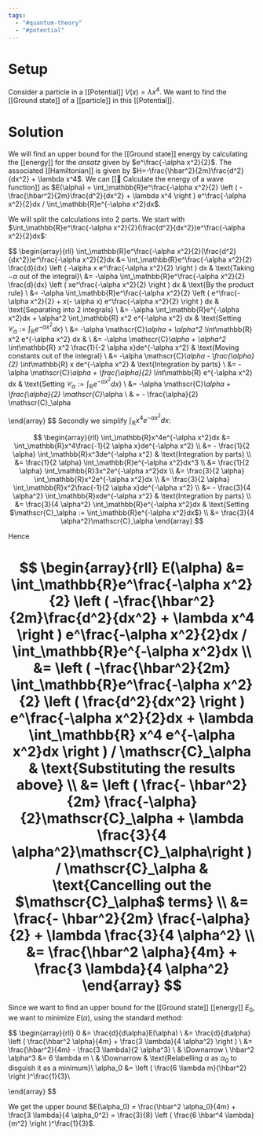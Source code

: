 ```yaml
---
tags:
  - "#quantum-theory"
  - "#potential"
---
```

# Setup
Consider a particle in a [[Potential]] $V(x) = \lambda x^4$. We want to find the [[Ground state]] of a [[particle]] in this [[Potential]].

# Solution
We will find an upper bound for the [[Ground state]] energy by calculating the [[energy]] for the $ansatz$ given by $e^\frac{-\alpha x^2}{2}$.
The associated [[Hamiltonian]] is given by $H=-\frac{\hbar^2}{2m}\frac{d^2}{dx^2} + \lambda x^4$. We can [[📙 Calculate the energy of a wave function]] as $E(\alpha) = \int_\mathbb{R}e^\frac{-\alpha x^2}{2} \left ( -\frac{\hbar^2}{2m}\frac{d^2}{dx^2} + \lambda x^4 \right ) e^\frac{-\alpha x^2}{2}dx / \int_\mathbb{R}e^{-\alpha x^2}dx$.

We will split the calculations into 2 parts. We start with $\int_\mathbb{R}e^\frac{-\alpha x^2}{2}(\frac{d^2}{dx^2})e^\frac{-\alpha x^2}{2}dx$:

$$
\begin{array}{rll}
\int_\mathbb{R}e^\frac{-\alpha x^2}{2}(\frac{d^2}{dx^2})e^\frac{-\alpha x^2}{2}dx &= \int_\mathbb{R}e^\frac{-\alpha x^2}{2} \frac{d}{dx} \left ( -\alpha x e^\frac{-\alpha x^2}{2} \right ) dx & \text{Taking $-\alpha$ out of the integral}\\
&= -\alpha \int_\mathbb{R}e^\frac{-\alpha x^2}{2} \frac{d}{dx} \left ( xe^\frac{-\alpha x^2}{2} \right ) dx & \text{By the product rule} \\
&= -\alpha \int_\mathbb{R}e^\frac{-\alpha x^2}{2} \left ( e^\frac{-\alpha x^2}{2} + x(- \alpha x) e^\frac{-\alpha x^2}{2} \right ) dx & \text{Separating into $2$ integrals} \\
&= -\alpha \int_\mathbb{R}e^{-\alpha x^2}dx + \alpha^2 \int_\mathbb{R} x^2 e^{-\alpha x^2} dx & \text{Setting $\mathscr{C}_\alpha := \int_\mathbb{R}e^{-\alpha x^2}dx$} \\
&= -\alpha \mathscr{C}_\alpha + \alpha^2 \int_\mathbb{R} x^2 e^{-\alpha x^2} dx & \\
&= -\alpha \mathscr{C}_\alpha + \alpha^2 \int_\mathbb{R} x^2 \frac{1}{-2 \alpha x}de^{-\alpha x^2} & \text{Moving constants out of the integral} \\
&= -\alpha \mathscr{C}_\alpha - \frac{\alpha}{2} \int_\mathbb{R} x de^{-\alpha x^2} & \text{Integration by parts} \\
&= -\alpha \mathscr{C}_\alpha + \frac{\alpha}{2} \int_\mathbb{R} e^{-\alpha x^2} dx & \text{Setting $\mathscr{C}_\alpha := \int_\mathbb{R}e^{-\alpha x^2}dx$} \\
&= -\alpha \mathscr{C}_\alpha + \frac{\alpha}{2} \mathscr{C}_\alpha \\
& = - \frac{\alpha}{2} \mathscr{C}_\alpha

\end{array}
$$
Secondly we simplify $\int_\mathbb{R}x^4e^{-\alpha x^2}dx$:

$$
\begin{array}{rll}
\int_\mathbb{R}x^4e^{-\alpha x^2}dx &= \int_\mathbb{R}x^4\frac{-1}{2 \alpha x}de^{-\alpha x^2} \\
&= - \frac{1}{2 \alpha} \int_\mathbb{R}x^3de^{-\alpha x^2} & \text{Integration by parts} \\
&= \frac{1}{2 \alpha} \int_\mathbb{R}e^{-\alpha x^2}dx^3 \\
&= \frac{1}{2 \alpha} \int_\mathbb{R}3x^2e^{-\alpha x^2}dx \\
&= \frac{3}{2 \alpha} \int_\mathbb{R}x^2e^{-\alpha x^2}dx \\
&= \frac{3}{2 \alpha} \int_\mathbb{R}x^2\frac{-1}{2 \alpha x}de^{-\alpha x^2} \\
&= - \frac{3}{4 \alpha^2} \int_\mathbb{R}xde^{-\alpha x^2} & \text{Integration by parts} \\
&= \frac{3}{4 \alpha^2} \int_\mathbb{R}e^{-\alpha x^2}dx & \text{Setting $\mathscr{C}_\alpha := \int_\mathbb{R}e^{-\alpha x^2}dx$} \\
&= \frac{3}{4 \alpha^2}\mathscr{C}_\alpha
\end{array}
$$

Hence

$$
\begin{array}{rll}
E(\alpha) &= \int_\mathbb{R}e^\frac{-\alpha x^2}{2} \left ( -\frac{\hbar^2}{2m}\frac{d^2}{dx^2} + \lambda x^4 \right ) e^\frac{-\alpha x^2}{2}dx / \int_\mathbb{R}e^{-\alpha x^2}dx \\
&= \left ( -\frac{\hbar^2}{2m} \int_\mathbb{R}e^\frac{-\alpha x^2}{2} \left ( \frac{d^2}{dx^2} \right ) e^\frac{-\alpha x^2}{2}dx + \lambda \int_\mathbb{R} x^4 e^{-\alpha x^2}dx \right ) / \mathscr{C}_\alpha & \text{Substituting the results above} \\
&= \left ( \frac{- \hbar^2}{2m} \frac{-\alpha}{2}\mathscr{C}_\alpha + \lambda \frac{3}{4 \alpha^2}\mathscr{C}_\alpha\right ) / \mathscr{C}_\alpha & \text{Cancelling out the $\mathscr{C}_\alpha$ terms} \\
&= \frac{- \hbar^2}{2m} \frac{-\alpha}{2} + \lambda \frac{3}{4 \alpha^2} \\
&= \frac{\hbar^2 \alpha}{4m} + \frac{3 \lambda}{4 \alpha^2}
\end{array}
$$
=
Since we want to find an upper bound for the [[Ground state]] [[energy]] $E_0$, we want to minimize $E(\alpha)$, using the standard method:

$$
\begin{array}{rll}
0 &= \frac{d}{d\alpha}E(\alpha) \\
&= \frac{d}{d\alpha} \left ( \frac{\hbar^2 \alpha}{4m} + \frac{3 \lambda}{4 \alpha^2} \right ) \\
&= \frac{\hbar^2}{4m} - \frac{3 \lambda}{2 \alpha^3} \\
& \Downarrow \\
\hbar^2 \alpha^3 &= 6 \lambda m \\
& \Downarrow & \text{Relabelling $\alpha$ as $\alpha_0$ to disguish it as a minimum}\\
\alpha_0 &= \left ( \frac{6 \lambda m}{\hbar^2} \right )^\frac{1}{3}\\

\end{array}
$$

We get the upper bound $E(\alpha_0) = \frac{\hbar^2 \alpha_0}{4m} + \frac{3 \lambda}{4 \alpha_0^2} = \frac{3}{8} \left ( \frac{6 \hbar^4 \lambda}{m^2} \right )^\frac{1}{3}$. 